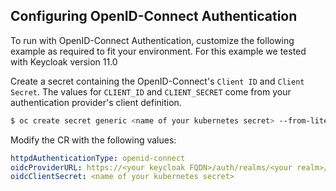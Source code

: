 ## Configuring OpenID-Connect Authentication

To run with OpenID-Connect Authentication, customize the following example as required to fit your environment.
For this example we tested with Keycloak version 11.0

Create a secret containing the OpenID-Connect's `Client ID` and `Client Secret`.
The values for `CLIENT_ID` and `CLIENT_SECRET` come from your authentication provider's client definition.

```bash
$ oc create secret generic <name of your kubernetes secret> --from-literal=CLIENT_ID=<your auth provider's client ID> --from-literal=CLIENT_SECRET=<your auth provider's client secret>
````

Modify the CR with the following values:

```yaml
httpdAuthenticationType: openid-connect
oidcProviderURL: https://<your keycloak FQDN>/auth/realms/<your realm>/.well-known/openid-configuration
oidcClientSecret: <name of your kubernetes secret>
```
